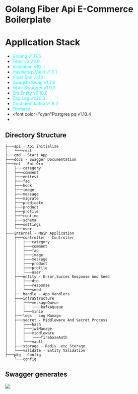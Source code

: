# Golang Fiber Api E-Commerce Boilerplate

# Application Stack
- <font color="cyan">Golang v1.17.5</font>
- <font color="cyan">Fiber v2.22.0</font>
- <font color="cyan">Validation v10</font>
- <font color="cyan">Hashicorp Vault  v1.3.1</font>
- <font color="cyan">Viper Env v1.10</font>
- <font color="cyan">SwagGo Swag v1.7.8</font>
- <font color="cyan">Fiber Swagger v1.0.3</font>
- <font color="cyan">Ent Entity v0.10.0</font>
- <font color="cyan">Zap Log v1.20.0 </font>
- <font color="cyan">Confluent kafka v1.8.2</font>
- <font color="cyan">Firebase </font>
- <font color="cyan"Postgres pq v1.10.4 </font>
- 
## Directory Structure
```
├───api - Api initialize
│   └───rest
├───cmd - Start App 
├───docs - Swagger Documentation
├───ent - Ent Orm 
│   ├───category
│   ├───comment
│   ├───enttest
│   ├───faq
│   ├───hook
│   ├───image
│   ├───message
│   ├───migrate
│   ├───predicate
│   ├───product
│   ├───profile
│   ├───runtime
│   ├───schema
│   ├───settings
│   └───user
├───internal - Main Application
│   ├───controller - Controller
│   │   ├───category
│   │   ├───comment
│   │   ├───faq
│   │   ├───image
│   │   ├───message
│   │   ├───product
│   │   ├───profile
│   │   └───user
│   ├───entity - Error,Succes Response And Seed
│   │   ├───dto
│   │   ├───response
│   │   └───seed
│   ├───handle - App Handlers
│   ├───infraStructure
│   │   ├───messageQueue
│   │   │   └───kafkaQueue
│   │   └───minio
│   ├───logs - Log Manage
│   ├───secret - Middleware And Secret Process
│   │   ├───hash
│   │   ├───jwtManage
│   │   ├───middleware
│   │   │   └───firabaseAuth
│   │   └───vault
│   ├───storage - Redis .etc Storage 
│   └───validate - Entity Validation
├───pkg - Config 
    └───config

```
## Swagger generates
![](https://user-images.githubusercontent.com/55887187/152854587-672fd01b-b16f-4705-b2a2-f175b283b5ce.png)